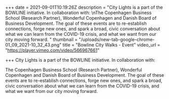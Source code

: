 +++
date = 2021-09-01T10:19:26Z
description = "City Lights is a part of the BOWLINE initiative. In collaboration with:  \nThe Copenhagen Business School (Research Partner), Wonderful Copenhagen and Danish Board of Business Development. The goal of these events are to re-establish connections, forge new ones, and spark a broad, civic conversation about what we can learn from the COVID-19 crisis, and what we want from our city moving forward. "
thumbnail = "/uploads/new-tab-google-chrome-01_09_2021-10_32_43.png"
title = "Bowline City Walks - Event"
video_url = "https://player.vimeo.com/video/566967661"

+++
City Lights is a part of the BOWLINE initiative. In collaboration with:  

The Copenhagen Business School (Research Partner), Wonderful Copenhagen and Danish Board of Business Development. The goal of these events are to re-establish connections, forge new ones, and spark a broad, civic conversation about what we can learn from the COVID-19 crisis, and what we want from our city moving forward.